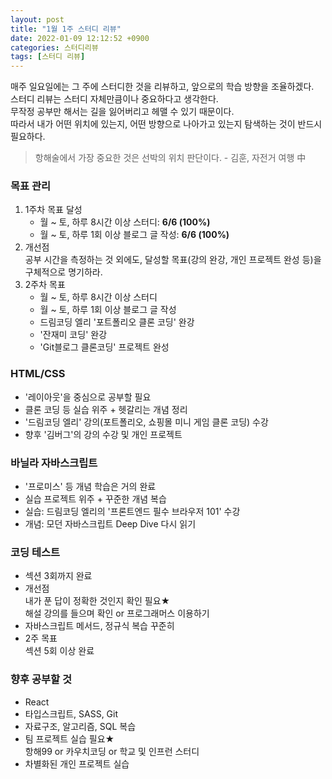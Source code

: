 ```yaml
---
layout: post
title: "1월 1주 스터디 리뷰"
date: 2022-01-09 12:12:52 +0900
categories: 스터디리뷰
tags: [스터디 리뷰]
---
```


매주 일요일에는 그 주에 스터디한 것을 리뷰하고, 앞으로의 학습 방향을 조율하겠다.  
스터디 리뷰는 스터디 자체만큼이나 중요하다고 생각한다.  
무작정 공부만 해서는 길을 잃어버리고 헤맬 수 있기 때문이다.  
따라서 내가 어떤 위치에 있는지, 어떤 방향으로 나아가고 있는지 탐색하는 것이 반드시 필요하다. 

> 항해술에서 가장 중요한 것은 선박의 위치 판단이다.  - 김훈, 자전거 여행 中

### 목표 관리
1. 1주차 목표 달성
   - 월 ~ 토, 하루 8시간 이상 스터디: **6/6 (100%)**
   - 월 ~ 토, 하루 1회 이상 블로그 글 작성: **6/6 (100%)**
2. 개선점  
  공부 시간을 측정하는 것 외에도, 
  달성할 목표(강의 완강, 개인 프로젝트 완성 등)을  
  구체적으로 명기하라.
3. 2주차 목표
   - 월 ~ 토, 하루 8시간 이상 스터디
   - 월 ~ 토, 하루 1회 이상 블로그 글 작성
   - 드림코딩 엘리 '포트폴리오 클론 코딩' 완강
   - '잔재미 코딩' 완강
   - 'Git블로그 클론코딩' 프로젝트 완성

### HTML/CSS
- '레이아웃'을 중심으로 공부할 필요
- 클론 코딩 등 실습 위주 + 헷갈리는 개념 정리
- '드림코딩 엘리' 강의(포트폴리오, 쇼핑몰 미니 게임 클론 코딩) 수강
- 향후 '김버그'의 강의 수강 및 개인 프로젝트

### 바닐라 자바스크립트
- '프로미스' 등 개념 학습은 거의 완료
- 실습 프로젝트 위주 + 꾸준한 개념 복습
- 실습: 드림코딩 엘리의 '프론트엔드 필수 브라우저 101' 수강
- 개념: 모던 자바스크립트 Deep Dive 다시 읽기

### 코딩 테스트
- 섹션 3회까지 완료
- 개선점  
  내가 푼 답이 정확한 것인지 확인 필요★  
  해설 강의를 들으며 확인 or 프로그래머스 이용하기
- 자바스크립트 메서드, 정규식 복습 꾸준히
- 2주 목표  
  섹션 5회 이상 완료

### 향후 공부할 것
- React
- 타입스크립트, SASS, Git
- 자료구조, 알고리즘, SQL 복습
- 팀 프로젝트 실습 필요★  
  항해99 or 카우치코딩 or 학교 및 인프런 스터디
- 차별화된 개인 프로젝트 실습


